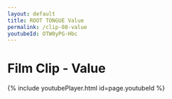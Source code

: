 ```yaml
---
layout: default
title: ROOT TONGUE Value
permalink: /clip-08-value
youtubeId: OTW0yPG-Hbc
---
```

# Film Clip - Value

{% include youtubePlayer.html id=page.youtubeId %}
